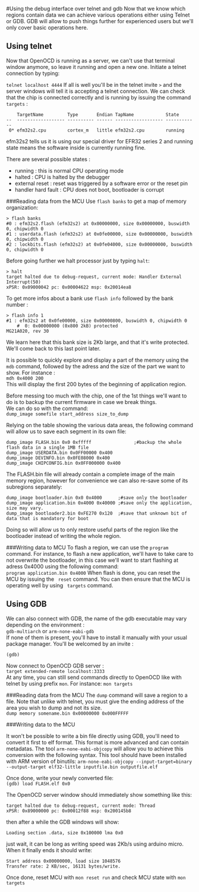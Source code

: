 #Using the debug interface over telnet and gdb
Now that we know which regions contain data we can achieve various operations either using Telnet or GDB. GDB will allow to push things further for experienced users but we'll only cover basic operations here. 
## <a>Using telnet</a>
Now that  OpenOCD is running as a server, we can't use that terminal window anymore, so leave it running and open a new one.
Initiate a telnet connection by typing:

```telnet localhost 4444```
If all is well you'll be in the telnet invite ```>``` and the server windows will tell it is accepting a telnet connection.
We can check that the chip is connected correctly and is running by issuing the command ```targets``` :

```
    TargetName         Type       Endian TapName            State       
--  ------------------ ---------- ------ ------------------ ------------
 0* efm32s2.cpu        cortex_m   little efm32s2.cpu        running
```
efm32s2 tells us it is using our special driver for EFR32 series 2 and running state means the software inside is currently running fine.


There are several possible states :

* running : this is normal CPU operating mode
* halted : CPU is halted by the debugger
* external reset : reset was triggered by a software error or the reset pin 
* handler hard fault : CPU does not boot, bootloader is corrupt

###Reading data from the MCU
Use ```flash banks``` to get a map of memory organization:
 
```
> flash banks
#0 : efm32s2.flash (efm32s2) at 0x00000000, size 0x00000000, buswidth 0, chipwidth 0
#1 : userdata.flash (efm32s2) at 0x0fe00000, size 0x00000000, buswidth 0, chipwidth 0
#2 : lockbits.flash (efm32s2) at 0x0fe04000, size 0x00000000, buswidth 0, chipwidth 0
```
Before going further we halt processor just by typing ```halt```:

```
> halt
target halted due to debug-request, current mode: Handler External Interrupt(50)
xPSR: 0x09000042 pc: 0x00004622 msp: 0x20014ea8
```
To get more infos about a bank use ```flash info``` followed by the bank number :

```
> flash info 1
#1 : efm32s2 at 0x0fe00000, size 0x00000800, buswidth 0, chipwidth 0
	#  0: 0x00000000 (0x800 2kB) protected
MG21A020, rev 30
```
We learn here that this bank size is 2Kb large, and that it's write protected. We'll come back to this last point later.

It is possible to quickly explore and display a part of the memory using the ```mdb``` command, followed by the adress and the size of the part we want to show.
For instance :  
```mdh 0x4000 200```  
This will display the first 200 bytes of the beginning of application region.

Before messing too much with the chip, one of the 1st things we'll want to do is to backup the current firmware in case we break things.  
We can do so with the command:  
```dump_image somefile start_address size_to_dump```  

Relying on the table showing the various data areas, the following command will allow us to save each segment in its own file:

```
dump_image FLASH.bin 0x0 0xfffff				;#backup the whole flash data in a single 1MB file 
dump_image USERDATA.bin 0x0FF00000 0x400
dump_image DEVINFO.bin 0x0FE08000 0x400
dump_image CHIPCONFIG.bin 0x0FF000000 0x400
```
The FLASH.bin file will already contain a complete image of the main memory region, however for convenience we can also re-save some of its subregions separately:

```
dump_image bootloader.bin 0x0 0x4000 	  ;#save only the bootloader
dump_image application.bin 0x4000 0x40000 ;#save only the application, size may vary.
dump_image bootloader2.bin 0xFE270 0x120  ;#save that unknown bit of data that is mandatory for boot
```
Doing so will allow us to only restore useful parts of the region like the bootloader instead of writing the whole region.

###Writing data to MCU
To flash a region, we can use the ```program``` command. For instance, to flash a new application, we'll have to take care to not overwrite the bootloader, in this case we'll want to start flashing at adress 0x4000 using the following command:  
```program application.bin 0x4000``` 
When flash is done, you can reset the MCU by issuing the ``` reset``` command.
You can then ensure that the MCU is operating well by using ``` targets``` command.


## <a>Using GDB</a>
We can also connect with GDB, the name of the gdb executable may vary depending on the environment :  
```gdb-multiarch``` or ```arm-none-eabi-gdb```  
If none of them is present, you'll have to install it manually with your usual package manager.
You'll be welcomed by an invite :  
```
(gdb) 
```

Now connect to OpenOCD GDB server :  
```target extended-remote localhost:3333```  
At any time, you can still send commands directly to OpenOCD like with telnet by using prefix ```mon```. For instance:
```mon targets```

###Reading data from the MCU
The ```dump``` command will save a region to a file. Note that unlike with telnet, you must give the ending address of the area you wish to dump and not its size.  
```dump memory somename.bin 0x00000000 0x000FFFFF```  


###Writing data to the MCU

It won't be possible to write a bin file directly using GDB, you'll need to convert it first to elf format. This format is more advanced and can contain metadatas.
The tool ```arm-none-eabi-objcopy``` will allow you to achieve this conversion with the following syntax. This tool should have been installed with ARM version of binutils:
```arm-none-eabi-objcopy --input-target=binary --output-target elf32-little inputfile.bin outputfile.elf```


Once done, write your newly converted file:  
```(gdb) load FLASH.elf 0x0```

The OpenOCD server window should immediately show something like this:

```
target halted due to debug-request, current mode: Thread 
xPSR: 0x89000000 pc: 0x00012f88 msp: 0x200145b8
```

then after a while the GDB windows will show:

```
Loading section .data, size 0x100000 lma 0x0
```
just wait, it can be long as writing speed was 2Kb/s using arduino micro.
When it finally ends it should write:
```
Start address 0x00000000, load size 1048576
Transfer rate: 2 KB/sec, 16131 bytes/write.
```

Once done, reset MCU with ```mon reset run```  and check MCU state with ```mon targets```  